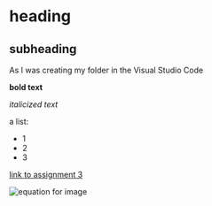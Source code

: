 # heading
## subheading
As I was creating my folder in the Visual Studio Code

**bold text**

*italicized text*

a list:
- 1
- 2
- 3
  
[link to assignment 3](link)

![equation for image](imageurl) 
